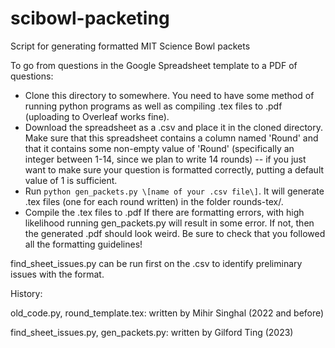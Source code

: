# scibowl-packeting
Script for generating formatted MIT Science Bowl packets

To go from questions in the Google Spreadsheet template to a PDF of questions:
- Clone this directory to somewhere. You need to have some method of running python programs as well as compiling .tex files to .pdf (uploading to Overleaf works fine).
- Download the spreadsheet as a .csv and place it in the cloned directory. Make sure that this spreadsheet contains a column named 'Round' and that it contains some non-empty value of 'Round' (specifically an integer between 1-14, since we plan to write 14 rounds) -- if you just want to make sure your question is formatted correctly, putting a default value of 1 is sufficient.
- Run ```python gen_packets.py \[name of your .csv file\]```. It will generate .tex files (one for each round written) in the folder rounds-tex/.
- Compile the .tex files to .pdf
If there are formatting errors, with high likelihood running gen_packets.py will result in some error. If not, then the generated .pdf should look weird. Be sure to check that you followed all the formatting guidelines!

find_sheet_issues.py can be run first on the .csv to identify preliminary issues with the format.

History:

old_code.py, round_template.tex: written by Mihir Singhal (2022 and before)

find_sheet_issues.py, gen_packets.py: written by Gilford Ting (2023)
